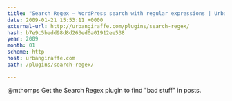 ```yaml
---
title: "Search Regex – WordPress search with regular expressions | Urban Giraffe"
date: 2009-01-21 15:53:11 +0000
external-url: http://urbangiraffe.com/plugins/search-regex/
hash: b7e9c5bedd98d8d263ed0a01912ee538
year: 2009
month: 01
scheme: http
host: urbangiraffe.com
path: /plugins/search-regex/

---
```


@mthomps Get the Search Regex plugin to find "bad stuff" in posts. 
